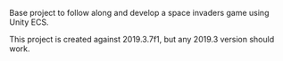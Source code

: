 Base project to follow along and develop a space invaders game using Unity ECS.

This project is created against 2019.3.7f1, but any 2019.3 version should work.
